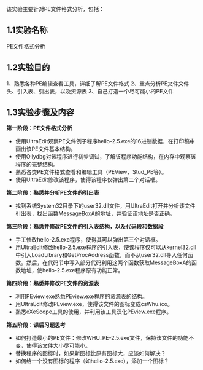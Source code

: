 该实验主要针对PE文件格式分析，包括：

## 1.1实验名称

PE文件格式分析

## 1.2实验目的

1、熟悉各种PE编辑查看工具，详细了解PE文件格式
2、重点分析PE文件文件头、引入表、引出表，以及资源表
3、自己打造一个尽可能小的PE文件


## 1.3实验步骤及内容

**第一阶段：PE文件格式分析**
- 使用UltraEdit观察PE文件例子程序hello-2.5.exe的16进制数据，在打印稿中画出该PE文件基本结构。
- 使用Ollydbg对该程序进行初步调试，了解该程序功能结构，在内存中观察该程序的完整结构。
- 熟悉各类PE文件格式查看和编辑工具（PEView、Stud_PE等）。
- 使用UltraEdit修改该程序，使得该程序仅弹出第二个对话框。

**第二阶段：熟悉并分析PE文件的引出表**
- 找到系统System32目录下的user32.dll文件，用UltraEdit打开并分析该文件引出表，找出函数MessageBoxA的地址，并验证该地址是否正确。

**第三阶段：熟悉并修改PE文件的引入表结构，以及代码段和数据段**
- 手工修改hello-2.5.exe程序，使得其可以弹出第三个对话框。
- 用UltraEdit修改hello-2.5.exe程序的引入表，使该程序仅可以从kernel32.dll中引入LoadLibrary和GetProcAddress函数，而不从user32.dll导入任何函数。然后，在代码节中写入部分代码利用这两个函数获取MessageBoxA的函数地址，使hello-2.5.exe程序原有功能正常。

**第四阶段：熟悉并修改PE文件的资源表**
- 利用PEview.exe熟悉PEview.exe程序的资源表的结构。
- 用UltraEdit修改PEview.exe，使得该文件的图标变成csWhu.ico。
- 熟悉eXeScope工具的使用，并利用该工具汉化PEview.exe程序。

**第五阶段：课后习题思考**
- 如何打造最小的PE文件：修改WHU_PE-2.5.exe文件，保持该文件的功能不变，使得该文件大小尽可能小。
- 替换程序的图标时，如果新图标比原有图标大，应该如何解决？
- 如何给一个没有图标的程序（如hello-2.5.exe），添加一个图标？

